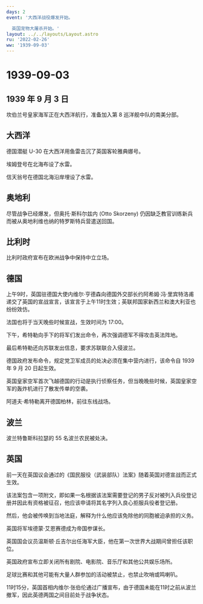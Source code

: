 ```yaml
---
days: 2
event: '大西洋战役爆发开始。

  英国宠物大屠杀开始。'
layout: ../../layouts/Layout.astro
ru: '2022-02-26'
ww: '1939-09-03'
---
```


# 1939-09-03

## 1939 年 9 月 3 日

坎伯兰号皇家海军正在大西洋航行，准备加入第 8 巡洋舰中队的南美分部。

## 大西洋

德国潜艇 U-30 在大西洋用鱼雷击沉了英国客轮雅典娜号。

埃姆登号在北海布设了水雷。

信天翁号在德国北海沿岸埋设了水雷。

## 奥地利

尽管战争已经爆发，但奥托·斯科尔兹内 (Otto Skorzeny)
仍因缺乏教官训练新兵而被从奥地利维也纳的特罗斯特兵营遣送回国。

## 比利时

比利时政府宣布在欧洲战争中保持中立立场。

## 德国

上午9时，英国驻德国大使内维尔·亨德森向德国外交部长约阿希姆·冯·里宾特洛甫递交了英国的宣战宣言，该宣言于上午11时生效；英联邦国家新西兰和澳大利亚也纷纷效仿。

法国也将于当天晚些时候宣战，生效时间为 17:00。

下午，希特勒向手下的将军们发出命令，再次强调德军不得攻击英法阵地。

最后希特勒还向苏联发出信息，要求苏联联合入侵波兰。

德国政府发布命令，规定党卫军成员的处决必须在集中营内进行，该命令自 1939
年 9 月 20 日起生效。

英国皇家空军首次飞越德国的行动是执行侦察任务，但当晚晚些时候，英国皇家空军的轰炸机进行了散发传单的空袭。

阿道夫·希特勒离开德国柏林，前往东线战场。

## 波兰

波兰特鲁斯科拉瑟的 55 名波兰农民被处决。

## 英国

前一天在英国议会通过的《国民服役（武装部队）法案》随着英国对德宣战而正式生效。

该法案包含一项附文，即如果一名根据该法案需要登记的男子反对被列入兵役登记册并因此有资格被征召，他应该申请将其名字列入良心拒服兵役者登记册。

然后，他会被传唤到当地法庭，解释为什么他应该免除他的同胞被迫承担的义务。

英国将军埃德蒙·艾恩赛德成为帝国参谋长。

英国国会议员温斯顿·丘吉尔出任海军大臣，他在第一次世界大战期间曾担任该职位。

英国政府宣布立即关闭所有剧院、电影院、音乐厅和其他公共娱乐场所。

足球比赛和其他可能有大量人群参加的活动被禁止，也禁止吹哨或鸣喇叭。

11时15分，英国首相内维尔·张伯伦通过广播宣布，由于德国未能在11时之前从波兰撤军，因此英德两国之间目前处于战争状态。